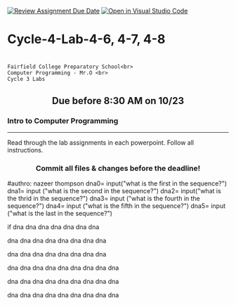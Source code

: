 [![Review Assignment Due Date](https://classroom.github.com/assets/deadline-readme-button-24ddc0f5d75046c5622901739e7c5dd533143b0c8e959d652212380cedb1ea36.svg)](https://classroom.github.com/a/mVayHiGQ)
[![Open in Visual Studio Code](https://classroom.github.com/assets/open-in-vscode-718a45dd9cf7e7f842a935f5ebbe5719a5e09af4491e668f4dbf3b35d5cca122.svg)](https://classroom.github.com/online_ide?assignment_repo_id=12472534&assignment_repo_type=AssignmentRepo)
# Cycle-4-Lab-4-6, 4-7, 4-8<h1 align="center">
    Fairfield College Preparatory School<br>
    Computer Programming - Mr.O <br>
    Cycle 3 Labs
</h1>

<h2 align="center">Due before 8:30 AM on 10/23</h2>

### Intro to Computer Programming
---
Read through the lab assignments in each powerpoint. Follow all instructions.

<h3 align="center">Commit all files & changes before the deadline!</h3>
#authro: nazeer thompson
dna0= input("what is the first in the sequence?")
dna1= input ("what is the second in the sequence?")
dna2= input("what is the thrid in the sequence?")
dna3= input ("what is the fourth in the sequence?")
dna4= input ("what is the fifth in the sequence?")
dna5= 
input ("what is the last in the sequence?")

if dna
dna
dna
dna
dna
dna
dna

dna
dna
dna
dna
dna
dna
dna
dna

dna
dna
dna
dna
dna
dna
dna
dna

dna
dna
dna
dna
dna
dna
dna
dna
dna

dna
dna
dna
dna
dna
dna
dna
dna
dna

dna
dna
dna
dna
dna
dna
dna
dna
dna



















